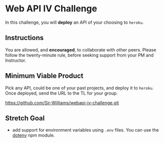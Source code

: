 # Web API IV Challenge

In this challenge, you will **deploy** an API of your choosing to `heroku`.

## Instructions

You are allowed, and **encouraged**, to collaborate with other peers. Please follow the twenty-minute rule, before seeking support from your PM and Instructor.

## Minimum Viable Product

Pick any API, could be one of your past projects, and deploy it to `heroku`. Once deployed, send the URL to the TL for your group.

https://github.com/Sir-Williams/webapi-iv-challenge.git

## Stretch Goal

- add support for environment variables using `.env` files. You can use the [dotenv](https://www.npmjs.com/package/dotenv) npm module.
